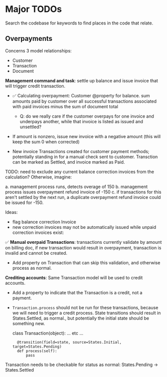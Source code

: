 # Major TODOs

Search the codebase for keywords to find places in the code that relate.

## Overpayments

Concerns 3 model relationships:

 - Customer
 - Transaction
 - Document

__Management command and task__: settle up balance and issue invoice that
will trigger credit transaction.

- ✅ Calculating overpayment: Customer @property for balance. sum amounts paid
  by customer over all successful transactions associated with paid invoices
  minus the sum of document total

  - Q: do we really care if the customer overpays for one invoice and underpays
    another, while that invoice is listed as issued and unsettled?

- If amount is nonzero, issue new invoice with a negative amount (this will
  keep the sum 0 when corrected)

- New invoice Transactions created for customer payment methods; potentially
  standing in for a manual check sent to customer. Transction can be marked
  as Settled, and invoice marked as Paid.

TODO: need to exclude any current balance correction invoices from the
calculation? Otherwise, imagine: 

a. management process runs, detects overage of 150
b. management process issues overpayment refund invoice of -150
c. if transactions for this aren't settled by the next run, a duplicate
   overpayment refund invoice could be issued for -150.

Ideas:
- flag balance correction Invoice
- new correction invoices may not be automatically issued while unpaid
  correction invoices exist: 



✅ __Manual overpaid Transactions__: transactions currently validate by amount on
billing doc, if new transaction would result in overpayment, transaction is
invalid and cannot be created.

- Add property on Transaction that can skip this validation, and otherwise
  process as normal.


__Crediting accounts__: Same Transaction model will be used to credit accounts.

- Add a property to indicate that the Transaction is a credit, not a payment.

- `Transaction.process` should not be run for these transactions, because we
  will need to trigger a credit process. State transitions should result in
  States.Settled, as normal., but potentially the initial state should be
  something new.

    class Transaction(object):
        ... etc ... 

        @transition(field=state, source=States.Initial, target=States.Pending)
        def process(self):
            pass

Transaction needs to be checkable for status as normal: States.Pending ->
States.Settled


